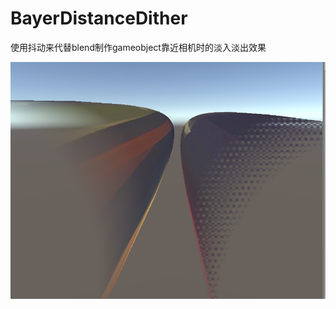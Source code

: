# BayerDistanceDither

使用抖动来代替blend制作gameobject靠近相机时的淡入淡出效果

![screenshot](https://raw.githubusercontent.com/lifangjie/BayerDistanceDither/master/screenshot.png)
